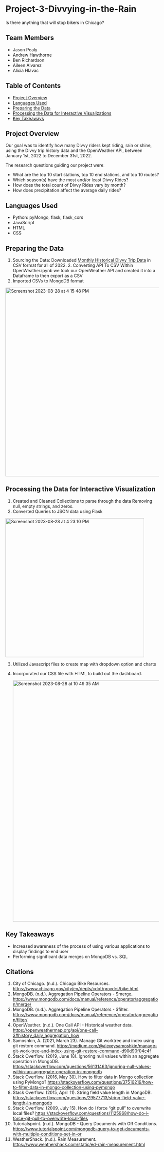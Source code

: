 # Project-3-Divvying-in-the-Rain
Is there anything that will stop bikers in Chicago? 

## Team Members
   * Jason Pealy
   * Andrew Hawthorne
   * Ben Richardson
   * Aileen Alvarez
   * Alicia Hlavac

## Table of Contents

 * [Project Overview](https://github.com/andrewdhawthorne/Project-3-Divvying-in-the-Rain/blob/main/README.md#project-overview)
 * [Languages Used](https://github.com/andrewdhawthorne/Project-3-Divvying-in-the-Rain/blob/main/README.md#languages-used)
 * [Preparing the Data](https://github.com/andrewdhawthorne/Project-3-Divvying-in-the-Rain/blob/main/README.md#preparing-the-data)
 * [Processing the Data for Interactive Visualizations](https://github.com/andrewdhawthorne/Project-3-Divvying-in-the-Rain/blob/main/README.md#processing-the-data-for-interactive-visualization)
 * [Key Takeaways](https://github.com/andrewdhawthorne/Project-3-Divvying-in-the-Rain/blob/main/README.md#key-takeaways)

## Project Overview
   Our goal was to identify how many Divvy riders kept riding, rain or shine, using the Divvy trip history data and the OpenWeather API, between January 1st, 2022 to December 31st, 2022.

   The research questions guiding our project were:
  * What are the top 10 start stations, top 10 end stations, and top 10 routes? 
  * Which season(s) have the most and/or least Divvy Rides?
  * How does the total count of Divvy Rides vary by month?
  * How does precipitation affect the average daily rides?


## Languages Used
   * Python: pyMongo, flask, flask_cors
   * JavaScript
   * HTML
   * CSS

## Preparing the Data
  1. Sourcing the Data:
Downloaded [Monthly Historical Divvy Trip Data](https://divvybikes.com/system-data) in CSV format for all of 2022.   2. Converting API To CSV
   Within OpenWeather.ipynb we took our OpenWeather API and created it into a Dataframe to then export as a CSV
  3. Imported CSVs to MongoDB format
<img width="618" alt="Screenshot 2023-08-28 at 4 15 48 PM" src="https://github.com/andrewdhawthorne/Project-3-Divvying-in-the-Rain/assets/131564308/013fe41b-becc-460a-89f0-2988d1400170">

## Processing the Data for Interactive Visualization
1. Created and Cleaned Collections to parse through the data
   Removing null, empty strings, and zeros.
2. Converted Queries to JSON data using Flask
<img width="455" alt="Screenshot 2023-08-28 at 4 23 10 PM" src="https://github.com/andrewdhawthorne/Project-3-Divvying-in-the-Rain/assets/131564308/025bc253-a81c-4296-b935-a1c524fd2851"> 

3. Utilized Javascript files to create map with dropdown option and charts
4. Incorporated our CSS file with HTML to build out the dashboard.
   
   <img width="790" alt="Screenshot 2023-08-28 at 10 49 35 AM" src="https://github.com/andrewdhawthorne/Project-3-Divvying-in-the-Rain/assets/131564308/6eaad715-d916-4104-a2c6-6e2e9d081e5f">
## Key Takeaways
   * Increased awareness of the process of using various applications to display findings to end user
   * Performing significant data merges on MongoDB vs. SQL

## Citations 
  1. City of Chicago. (n.d.). Chicago Bike Resources. https://www.chicago.gov/city/en/depts/cdot/provdrs/bike.html
  2. MongoDB. (n.d.). Aggregation Pipeline Operators - $merge. https://www.mongodb.com/docs/manual/reference/operator/aggregation/merge/
  3. MongoDB. (n.d.). Aggregation Pipeline Operators - $filter. https://www.mongodb.com/docs/manual/reference/operator/aggregation/filter/
  4. OpenWeather. (n.d.). One Call API - Historical weather data. https://openweathermap.org/api/one-call-3#history_daily_aggregation_how
  5. Samoshkin, A. (2021, March 23). Manage Git worktree and index using git restore command. https://medium.com/@alexeysamoshkin/manage-git-work-tree-and-index-using-git-restore-command-d90d90f04c4f
  6. Stack Overflow. (2019, June 18). Ignoring null values within an aggregate operation in MongoDB. https://stackoverflow.com/questions/56131463/ignoring-null-values-within-an-aggregate-operation-in-mongodb
  7. Stack Overflow. (2016, May 30). How to filter data in Mongo collection using PyMongo? https://stackoverflow.com/questions/37516219/how-to-filter-data-in-mongo-collection-using-pymongo
  8. Stack Overflow. (2015, April 11). String field value length in MongoDB. https://stackoverflow.com/questions/29577713/string-field-value-length-in-mongodb
  9. Stack Overflow. (2009, July 15). How do I force “git pull” to overwrite local files? https://stackoverflow.com/questions/1125968/how-do-i-force-git-pull-to-overwrite-local-files
  10. Tutorialspoint. (n.d.). MongoDB - Query Documents with OR Conditions. https://www.tutorialspoint.com/mongodb-query-to-get-documents-with-multiple-conditions-set-in-or
  11. WeatherShack. (n.d.). Rain Measurement. https://www.weathershack.com/static/ed-rain-measurement.html


